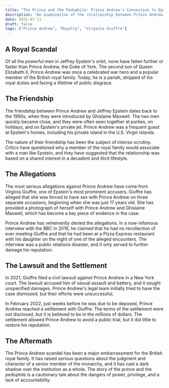 ```yaml
---
title: "The Prince and the Pedophile: Prince Andrew's Connection to Epstein"
description: "An examination of the relationship between Prince Andrew, the Duke of York, and Jeffrey Epstein, and the allegations of sexual abuse that have tarnished the reputation of the British royal family."
date: 2025-07-11
draft: false
tags: ["Prince Andrew", "Royalty", "Virginia Giuffre"]
---
```


## A Royal Scandal

Of all the powerful men in Jeffrey Epstein's orbit, none have fallen further or faster than Prince Andrew, the Duke of York. The second son of Queen Elizabeth II, Prince Andrew was once a celebrated war hero and a popular member of the British royal family. Today, he is a pariah, stripped of his royal duties and facing a lifetime of public disgrace.

## The Friendship

The friendship between Prince Andrew and Jeffrey Epstein dates back to the 1990s, when they were introduced by Ghislaine Maxwell. The two men quickly became close, and they were often seen together at parties, on holidays, and on Epstein's private jet. Prince Andrew was a frequent guest at Epstein's homes, including his private island in the U.S. Virgin Islands.

The nature of their friendship has been the subject of intense scrutiny. Critics have questioned why a member of the royal family would associate with a man like Epstein, and they have suggested that the relationship was based on a shared interest in a decadent and illicit lifestyle.

## The Allegations

The most serious allegations against Prince Andrew have come from Virginia Giuffre, one of Epstein's most prominent accusers. Giuffre has alleged that she was forced to have sex with Prince Andrew on three separate occasions, beginning when she was just 17 years old. She has provided a photograph of herself with Prince Andrew and Ghislaine Maxwell, which has become a key piece of evidence in the case.

Prince Andrew has vehemently denied the allegations. In a now-infamous interview with the BBC in 2019, he claimed that he had no recollection of ever meeting Giuffre and that he had been at a Pizza Express restaurant with his daughter on the night of one of the alleged encounters. The interview was a public relations disaster, and it only served to further damage his reputation.

## The Lawsuit and the Settlement

In 2021, Giuffre filed a civil lawsuit against Prince Andrew in a New York court. The lawsuit accused him of sexual assault and battery, and it sought unspecified damages. Prince Andrew's legal team initially tried to have the case dismissed, but their efforts were unsuccessful.

In February 2022, just weeks before he was due to be deposed, Prince Andrew reached a settlement with Giuffre. The terms of the settlement were not disclosed, but it is believed to be in the millions of dollars. The settlement allowed Prince Andrew to avoid a public trial, but it did little to restore his reputation.

## The Aftermath

The Prince Andrew scandal has been a major embarrassment for the British royal family. It has raised serious questions about the judgment and character of a senior member of the monarchy, and it has cast a dark shadow over the institution as a whole. The story of the prince and the pedophile is a cautionary tale about the dangers of power, privilege, and a lack of accountability.

